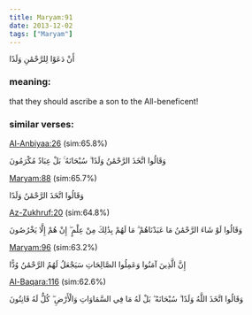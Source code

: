 ```yaml
---
title: Maryam:91
date: 2013-12-02
tags: ["Maryam"]
---
```

أَنْ دَعَوْا لِلرَّحْمَٰنِ وَلَدًا
### meaning: 
that they should ascribe a son to the All-beneficent!
### similar verses: 

[Al-Anbiyaa:26](/21/26) (sim:65.8%)

وَقَالُوا اتَّخَذَ الرَّحْمَٰنُ وَلَدًا ۗ سُبْحَانَهُ ۚ بَلْ عِبَادٌ مُكْرَمُونَ

[Maryam:88](/19/88) (sim:65.7%)

وَقَالُوا اتَّخَذَ الرَّحْمَٰنُ وَلَدًا

[Az-Zukhruf:20](/43/20) (sim:64.8%)

وَقَالُوا لَوْ شَاءَ الرَّحْمَٰنُ مَا عَبَدْنَاهُمْ ۗ مَا لَهُمْ بِذَٰلِكَ مِنْ عِلْمٍ ۖ إِنْ هُمْ إِلَّا يَخْرُصُونَ

[Maryam:96](/19/96) (sim:63.2%)

إِنَّ الَّذِينَ آمَنُوا وَعَمِلُوا الصَّالِحَاتِ سَيَجْعَلُ لَهُمُ الرَّحْمَٰنُ وُدًّا

[Al-Baqara:116](/2/116) (sim:62.6%)

وَقَالُوا اتَّخَذَ اللَّهُ وَلَدًا ۗ سُبْحَانَهُ ۖ بَلْ لَهُ مَا فِي السَّمَاوَاتِ وَالْأَرْضِ ۖ كُلٌّ لَهُ قَانِتُونَ
